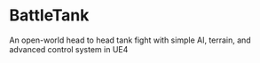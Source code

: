 # BattleTank
An open-world  head to head tank fight with simple AI, terrain, and advanced control system in UE4
